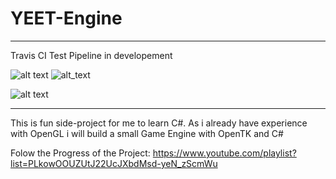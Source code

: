 ﻿# YEET-Engine

-----------------------------
Travis CI Test Pipeline in developement

![alt text](https://travis-ci.com/MichaelKirsch/YEET-Engine.svg?branch=master) ![alt_text](https://img.shields.io/github/last-commit/michaelkirsch/YEET-Engine)

![alt text](https://img.shields.io/youtube/channel/views/UCA5_qbCO_WvQnKJLMUjxDdQ?style=social)


-----------------------------

This is fun side-project for me to learn C#. As i already have experience with OpenGL i will build a small Game Engine with OpenTK and C#

Folow the Progress of the Project: https://www.youtube.com/playlist?list=PLkowOOUZUtJ22UcJXbdMsd-yeN_zScmWu
